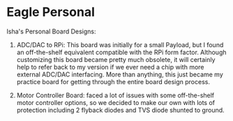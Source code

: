 # Eagle Personal

Isha's Personal Board Designs:

1. ADC/DAC to RPi: This board was initially for a small Payload, but I found an off-the-shelf equivalent compatible with the RPi form factor. Although customizing this board became pretty much obsolete, it will certainly help to refer back to my version if we ever need a chip with more external ADC/DAC interfacing. More than anything, this just became my practice board for getting through the entire board design process.

2. Motor Controller Board: faced a lot of issues with some off-the-shelf motor controller options, so we decided to make our own with lots of protection including 2 flyback diodes and TVS diode shunted to ground. 
